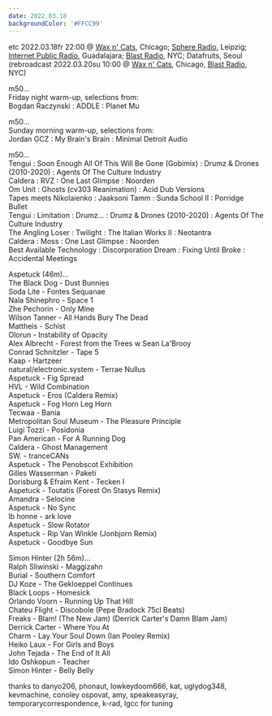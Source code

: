 ```yaml
---
date: 2022.03.18
backgroundColor: '#FFCC99'
---
```


etc 2022.03.18fr 22:00 @ [Wax n' Cats](http://www.twitch.tv/waxncats), Chicago; [Sphere Radio](http://www.sphere-radio.net/), Leipzig; [Internet Public Radio](http://www.internetpublicradio.live/), Guadalajara; [Blast Radio](https://blastradio.com/kimochisound), NYC; Datafruits, Seoul  
(rebroadcast 2022.03.20su 10:00 @ [Wax n' Cats](http://www.twitch.tv/waxncats), Chicago, [Blast Radio](https://blastradio.com/kimochisound), NYC)  

m50...  
Friday night warm-up, selections from:  
Bogdan Raczynski : ADDLE : Planet Mu  

m50...  
Sunday morning warm-up, selections from:  
Jordan GCZ : My Brain's Brain : Minimal Detroit Audio  

m50...  
Tengui : Soon Enough All Of This Will Be Gone (Gobimix) : Drumz & Drones (2010-2020) : Agents Of The Culture Industry  
Caldera : RVZ : One Last Glimpse : Noorden  
Om Unit : Ghosts (cv303 Reanimation) : Acid Dub Versions  
Tapes meets Nikolaienko : Jaaksoni Tamm : Sunda School II : Porridge Bullet  
Tengui : Limitation : Drumz... : Drumz & Drones (2010-2020) : Agents Of The Culture Industry  
The Angling Loser : Twilight : The Italian Works II : Neotantra  
Caldera : Moss : One Last Glimpse : Noorden  
Best Available Technology : Discorporation Dream : Fixing Until Broke : Accidental Meetings  

Aspetuck (46m)...  
The Black Dog - Dust Bunnies  
Soda Lite - Fontes Sequanae  
Nala Shinephro - Space 1  
Zhe Pechorin - Only Mine  
Wilson Tanner - All Hands Bury The Dead  
Mattheis - Schist  
Olorun - Instability of Opacity  
Alex Albrecht - Forest from the Trees w Sean La'Brooy  
Conrad Schnitzler - Tape 5  
Kaap - Hartzeer  
natural/electronic.system - Terrae Nullus  
Aspetuck - Fig Spread  
HVL - Wild Combination  
Aspetuck - Eros (Caldera Remix)  
Aspetuck - Fog Horn Leg Horn  
Tecwaa - Bania  
Metropolitan Soul Museum - The Pleasure Principle  
Luigi Tozzi - Posidonia  
Pan American - For A Running Dog  
Caldera - Ghost Management  
SW. - tranceCANs  
Aspetuck - The Penobscot Exhibition  
Gilles Wasserman - Paketi  
Dorisburg & Efraim Kent - Tecken I  
Aspetuck - Toutatis (Forest On Stasys Remix)  
Amandra - Selocine  
Aspetuck - No Sync  
lb honne - ark love  
Aspetuck - Slow Rotator  
Aspetuck - Rip Van Winkle (Jonbjorn Remix)  
Aspetuck - Goodbye Sun  

Simon Hinter (2h 56m)...  
Ralph Sliwinski - Maggizahn  
Burial - Southern Comfort  
DJ Koze - The Gekloeppel Continues  
Black Loops - Homesick  
Orlando Voorn - Running Up That Hill  
Chateu Flight - Discobole (Pepe Bradock 75cl Beats)  
Freaks - Blam! (The New Jam) (Derrick Carter's Damn Blam Jam)  
Derrick Carter - Where You At  
Charm - Lay Your Soul Down (Ian Pooley Remix)  
Heiko Laux - For Girls and Boys  
John Tejada - The End of It All  
Ido Oshkopun - Teacher  
Simon Hinter - Belly Belly  

thanks to danyo206, phonaut, lowkeydoom666, kat, uglydog348, kevmachine, conoley ospovat, amy, speakeasyray, temporarycorrespondence, k-rad, lgcc for tuning